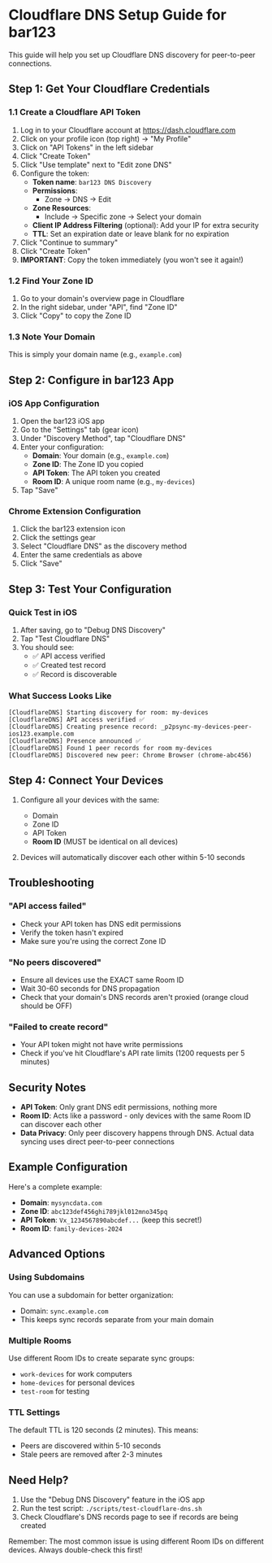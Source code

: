 # Cloudflare DNS Setup Guide for bar123

This guide will help you set up Cloudflare DNS discovery for peer-to-peer connections.

## Step 1: Get Your Cloudflare Credentials

### 1.1 Create a Cloudflare API Token

1. Log in to your Cloudflare account at https://dash.cloudflare.com
2. Click on your profile icon (top right) → "My Profile"
3. Click on "API Tokens" in the left sidebar
4. Click "Create Token"
5. Click "Use template" next to "Edit zone DNS"
6. Configure the token:
   - **Token name**: `bar123 DNS Discovery`
   - **Permissions**: 
     - Zone → DNS → Edit
   - **Zone Resources**: 
     - Include → Specific zone → Select your domain
   - **Client IP Address Filtering** (optional): Add your IP for extra security
   - **TTL**: Set an expiration date or leave blank for no expiration
7. Click "Continue to summary"
8. Click "Create Token"
9. **IMPORTANT**: Copy the token immediately (you won't see it again!)

### 1.2 Find Your Zone ID

1. Go to your domain's overview page in Cloudflare
2. In the right sidebar, under "API", find "Zone ID"
3. Click "Copy" to copy the Zone ID

### 1.3 Note Your Domain

This is simply your domain name (e.g., `example.com`)

## Step 2: Configure in bar123 App

### iOS App Configuration

1. Open the bar123 iOS app
2. Go to the "Settings" tab (gear icon)
3. Under "Discovery Method", tap "Cloudflare DNS"
4. Enter your configuration:
   - **Domain**: Your domain (e.g., `example.com`)
   - **Zone ID**: The Zone ID you copied
   - **API Token**: The API token you created
   - **Room ID**: A unique room name (e.g., `my-devices`)
5. Tap "Save"

### Chrome Extension Configuration

1. Click the bar123 extension icon
2. Click the settings gear
3. Select "Cloudflare DNS" as the discovery method
4. Enter the same credentials as above
5. Click "Save"

## Step 3: Test Your Configuration

### Quick Test in iOS

1. After saving, go to "Debug DNS Discovery"
2. Tap "Test Cloudflare DNS"
3. You should see:
   - ✅ API access verified
   - ✅ Created test record
   - ✅ Record is discoverable

### What Success Looks Like

```
[CloudflareDNS] Starting discovery for room: my-devices
[CloudflareDNS] API access verified ✅
[CloudflareDNS] Creating presence record: _p2psync-my-devices-peer-ios123.example.com
[CloudflareDNS] Presence announced ✅
[CloudflareDNS] Found 1 peer records for room my-devices
[CloudflareDNS] Discovered new peer: Chrome Browser (chrome-abc456)
```

## Step 4: Connect Your Devices

1. Configure all your devices with the same:
   - Domain
   - Zone ID  
   - API Token
   - **Room ID** (MUST be identical on all devices)

2. Devices will automatically discover each other within 5-10 seconds

## Troubleshooting

### "API access failed"
- Check your API token has DNS edit permissions
- Verify the token hasn't expired
- Make sure you're using the correct Zone ID

### "No peers discovered"
- Ensure all devices use the EXACT same Room ID
- Wait 30-60 seconds for DNS propagation
- Check that your domain's DNS records aren't proxied (orange cloud should be OFF)

### "Failed to create record"
- Your API token might not have write permissions
- Check if you've hit Cloudflare's API rate limits (1200 requests per 5 minutes)

## Security Notes

- **API Token**: Only grant DNS edit permissions, nothing more
- **Room ID**: Acts like a password - only devices with the same Room ID can discover each other
- **Data Privacy**: Only peer discovery happens through DNS. Actual data syncing uses direct peer-to-peer connections

## Example Configuration

Here's a complete example:

- **Domain**: `mysyncdata.com`
- **Zone ID**: `abc123def456ghi789jkl012mno345pq`
- **API Token**: `Vx_1234567890abcdef...` (keep this secret!)
- **Room ID**: `family-devices-2024`

## Advanced Options

### Using Subdomains
You can use a subdomain for better organization:
- Domain: `sync.example.com`
- This keeps sync records separate from your main domain

### Multiple Rooms
Use different Room IDs to create separate sync groups:
- `work-devices` for work computers
- `home-devices` for personal devices
- `test-room` for testing

### TTL Settings
The default TTL is 120 seconds (2 minutes). This means:
- Peers are discovered within 5-10 seconds
- Stale peers are removed after 2-3 minutes

## Need Help?

1. Use the "Debug DNS Discovery" feature in the iOS app
2. Run the test script: `./scripts/test-cloudflare-dns.sh`
3. Check Cloudflare's DNS records page to see if records are being created

Remember: The most common issue is using different Room IDs on different devices. Always double-check this first!